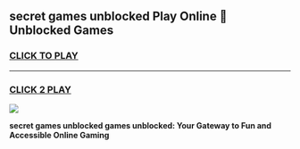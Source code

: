 
## secret games unblocked Play Online 👋 Unblocked Games
<h3>
<a href="https://premium.freeplayer.one?title=secret_games_unblocked&ref=19F">CLICK TO PLAY</a></h3>
<hr>

<h3>
<a href="https://premium.freeplayer.one?title=secret_games_unblocked&ref=19F">CLICK 2 PLAY</a>
  
</h3>

<a href="https://premium.freeplayer.one?title=secret_games_unblocked&ref=19F"><img src="https://clearcache.store/games.png"></a>


**secret games unblocked games unblocked: Your Gateway to Fun and Accessible Online Gaming**
